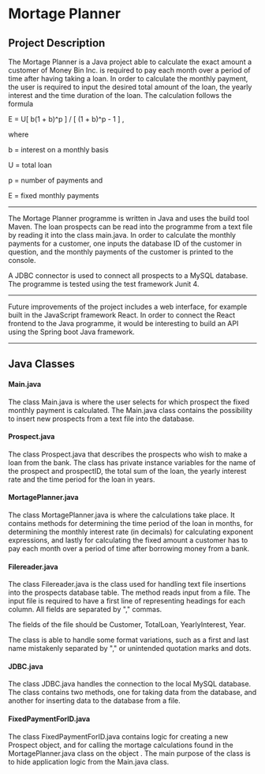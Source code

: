 <h1>Mortage Planner</h1>

<h2>Project Description</h2>

<p>The Mortage Planner is a Java project able to calculate the exact amount a customer of Money Bin Inc. is required to pay each month over a period of time after having taking a loan. In order to calculate the monthly payment, the user is required to input the desired total amount of the loan, the yearly interest and the time duration of the loan. The calculation follows the formula </p>



   <p>     E = U[ b(1 + b)^p ] / [ (1 + b)^p - 1 ] ,</p>
    <p> where</p>
    <p>   b = interest on a monthly basis</p>
    <p>  U = total loan</p>
    <p>   p = number of payments and</p>
    <p>   E = fixed monthly payments </p>

****
<p>The Mortage Planner programme is written in Java and uses the build tool Maven. The loan prospects can be read into the programme from a text file by reading it into the class main.java. In order to calculate the monthly payments for a customer, one inputs the database ID of the customer in question, and the monthly payments of the customer is printed to the console.  </p>

<p>A JDBC connector is used to connect all prospects to a MySQL database.
The programme is tested using the test framework Junit 4.</p>

****
<p>Future improvements of the project includes a web interface, for example built in the JavaScript framework React. In order to connect the React frontend to the Java programme, it would be interesting to build an API using the Spring boot Java framework.</p>

****

<h2>Java Classes</h2>


<h4>Main.java</h4> 
<p>The class Main.java is where the user selects for which prospect the fixed monthly payment is calculated. The Main.java class contains the possibility to insert new prospects from a text file into the database. </p>

<h4>Prospect.java </h4>

<p>The class Prospect.java that describes the prospects who wish to make a loan from the bank. The class has private instance variables for the name of the prospect and prospectID, the total sum of the loan, the yearly interest rate and the time period for the loan in years.</p>

<h4>MortagePlanner.java</h4>

<p>The class MortagePlanner.java is where the calculations take place. It contains methods for determining the time period of the loan in months, for determining the monthly interest rate (in decimals) for calculating exponent expressions, and lastly for calculating the fixed amount a customer has to pay each month over a period of time after borrowing money from a bank.</p>

<h4>Filereader.java</h4>

<p>The class Filereader.java is the class used for handling text file insertions into the prospects database table. The method reads input from a file. The input file is required to have a first line of representing headings for each column. All fields are separated by "," commas.

The fields of the file should be Customer, TotalLoan, YearlyInterest, Year.

The class is able to handle some format variations, such as a first and last name mistakenly separated by "," or unintended quotation marks and dots.</p>

<h4>JDBC.java</h4>

<p>The class JDBC.java handles the connection to the local MySQL database. The class contains two methods, one for taking data from the database, and another for inserting data to the database from a file.</p>

<h4>FixedPaymentForID.java</h4>

<p>The class FixedPaymentForID.java contains logic for creating a new Prospect object, and for calling the mortage calculations found in the MortagePlanner.java class on the object . The main purpose of the class is to hide application logic from the Main.java class.</p>